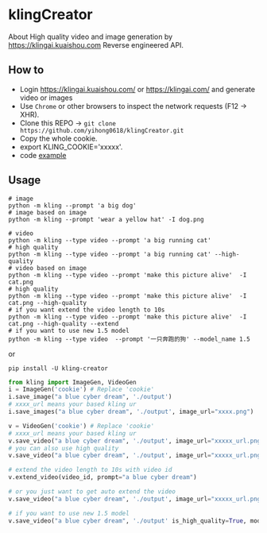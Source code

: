 # klingCreator
About High quality video and image generation by  https://klingai.kuaishou.com Reverse engineered API.



## How to
- Login https://klingai.kuaishou.com/ or https://klingai.com/ and generate video or images
- Use `Chrome` or other browsers to inspect the network requests (F12 -> XHR).
- Clone this REPO -> `git clone https://github.com/yihong0618/klingCreator.git`
- Copy the whole cookie.
- export KLING_COOKIE='xxxxx'.
- code [example](https://github.com/yihong0618/2024/blob/main/get_up.py)

## Usage

```
# image
python -m kling --prompt 'a big dog'
# image based on image
python -m kling --prompt 'wear a yellow hat' -I dog.png

# video
python -m kling --type video --prompt 'a big running cat'
# high quality
python -m kling --type video --prompt 'a big running cat' --high-quality
# video based on image
python -m kling --type video --prompt 'make this picture alive'  -I cat.png
# high quality
python -m kling --type video --prompt 'make this picture alive'  -I cat.png --high-quality
# if you want extend the video length to 10s
python -m kling --type video --prompt 'make this picture alive'  -I cat.png --high-quality --extend
# if you want to use new 1.5 model
python -m kling --type video  --prompt '一只奔跑的狗' --model_name 1.5
```

or
```
pip install -U kling-creator 
```

```python
from kling import ImageGen, VideoGen
i = ImageGen('cookie') # Replace 'cookie'
i.save_image("a blue cyber dream", './output')
# xxxx_url means your based kling ur
i.save_images("a blue cyber dream", './output', image_url="xxxx.png")

v = VideoGen('cookie') # Replace 'cookie' 
# xxxx_url means your based kling ur
v.save_video("a blue cyber dream", './output', image_url="xxxxx_url.png")
# you can also use high quality
v.save_video("a blue cyber dream", './output', image_url="xxxxx_url.png", is_high_quality=True)

# extend the video length to 10s with video id
v.extend_video(video_id, prompt="a blue cyber dream")

# or you just want to get auto extend the video
v.save_video("a blue cyber dream", './output', image_url="xxxxx_url.png", is_high_quality=True, auto_extend=True)

# if you want to use new 1.5 model
v.save_video("a blue cyber dream", './output' is_high_quality=True, model_name="1.5")
```